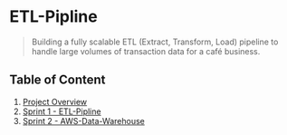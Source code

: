 # ETL-Pipline
> Building a fully scalable ETL (Extract, Transform, Load) pipeline to handle large volumes of transaction data for a café business.

## Table of Content
1. [Project Overview](#)
2. [Sprint 1 - ETL-Pipline](https://github.com/success4lyf/ETL-Pipline)
3. [Sprint 2 - AWS-Data-Warehouse](https://github.com/success4lyf/AWS-Data-Warehouse)

